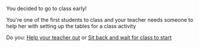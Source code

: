 You decided to go to class early!

You're one of the first students to class and your teacher needs someone to help her with setting up the tables for a class activity

Do you:
[Help your teacher out](extra-cred.md)
or 
[Sit back and wait for class to start](../forget-hw.md)